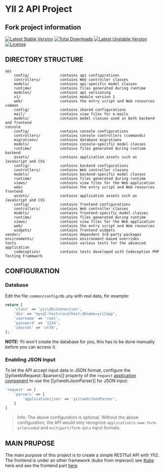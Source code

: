 YII 2 API Project
===============================

Fork project information 
--------------------------------
[![Latest Stable Version](https://poser.pugx.org/wfcreations/yii2-app-api/v/stable)](https://packagist.org/packages/wfcreations/yii2-app-api) [![Total Downloads](https://poser.pugx.org/wfcreations/yii2-app-api/downloads)](https://packagist.org/packages/wfcreations/yii2-app-api) [![Latest Unstable Version](https://poser.pugx.org/wfcreations/yii2-app-api/v/unstable)](https://packagist.org/packages/wfcreations/yii2-app-api) [![License](https://poser.pugx.org/wfcreations/yii2-app-api/license)](https://packagist.org/packages/wfcreations/yii2-app-api)

DIRECTORY STRUCTURE
-------------------

```
api
    config/              contains api configurations
    controllers/         contains Web controller classes
    models/              contains api-specific model classes
    runtime/             contains files generated during runtime
    modules/             contains api versioning
    v1/                  contains module version 1
    web/                 contains the entry script and Web resources
common
    config/              contains shared configurations
    mail/                contains view files for e-mails
    models/              contains model classes used in both backend and frontend
console
    config/              contains console configurations
    controllers/         contains console controllers (commands)
    migrations/          contains database migrations
    models/              contains console-specific model classes
    runtime/             contains files generated during runtime
backend
    assets/              contains application assets such as JavaScript and CSS
    config/              contains backend configurations
    controllers/         contains Web controller classes
    models/              contains backend-specific model classes
    runtime/             contains files generated during runtime
    views/               contains view files for the Web application
    web/                 contains the entry script and Web resources
frontend
    assets/              contains application assets such as JavaScript and CSS
    config/              contains frontend configurations
    controllers/         contains Web controller classes
    models/              contains frontend-specific model classes
    runtime/             contains files generated during runtime
    views/               contains view files for the Web application
    web/                 contains the entry script and Web resources
    widgets/             contains frontend widgets
vendor/                  contains dependent 3rd-party packages
environments/            contains environment-based overrides
tests                    contains various tests for the advanced application
    codeception/         contains tests developed with Codeception PHP Testing Framework
```

CONFIGURATION
-------------

### Database

Edit the file `common/config/db.php` with real data, for example:

```php
return [
    'class' => 'yii\db\Connection',
    'dsn' => 'mysql:host=localhost;dbname=yii2app',
    'username' => 'root',
    'password' => '1234',
    'charset' => 'utf8',
];
```

**NOTE:** Yii won't create the database for you, this has to be done manually before you can access it.

### Enabling JSON Input

To let the API accept input data in JSON format, configure the [[yii\web\Request::$parsers]] property of
the `request` [application component](http://www.yiiframework.com/doc-2.0/guide-structure-application-components.html)
to use the [[yii\web\JsonParser]] for JSON input:

```php
'request' => [
    'parsers' => [
        'application/json' => 'yii\web\JsonParser',
    ]
]
```

> Info: The above configuration is optional. Without the above configuration, the API would only recognize 
  `application/x-www-form-urlencoded` and `multipart/form-data` input formats.

MAIN PRUPOSE
---------------------
The main purpose of this project is to create a simple RESTfull API with YII2. The frontend is under an other framework (kube from imperavi) see [Kube](https://imperavi.com/kube/) here and see the frontend part [here](https://github.com/Yonninout/teepote)




